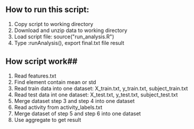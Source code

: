 ## **How to run this script:**
1. Copy script to working directory
2. Download and unzip data to working directory
3. Load script file: source("run_analysis.R")
4. Type :runAnalysis(), export final.txt file result
## **How script work**##
1. Read features.txt
2. Find element contain mean or std
3. Read train data into one dataset: X_train.txt, y_train.txt, subject_train.txt
4. Read test data int one dataset: X_test.txt, y_test.txt, subject_test.txt
5. Merge dataset step 3 and step 4 into one dataset
6. Read activity from activity_labels.txt
7. Merge dataset of step 5 and step 6 into one dataset
8. Use aggregate to get result
